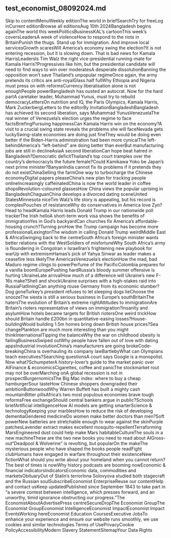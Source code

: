 test_economist_08092024.md
---

Skip to content﻿MenuWeekly editionThe world in briefSearchTry for freeLog inCurrent editionBrowse all editionsAug 10th 2024Bangladesh begins againThe world this weekPoliticsBusinessKAL’s cartoonThis week’s coversLeadersA week of violenceHow to respond to the riots in BritainPunish the thugs. Stand up for immigration. And improve local servicesGrowth scaresWill America’s economy swing the election?It is not entering recession, but it is slowing down. That is bad news for Kamala HarrisLeadersIs Tim Walz the right vice-presidential running-mate for Kamala Harris?Progressives like him, but the presidential candidate will need to find ways to win over moderatesA desperate dissolutionBanning the opposition won’t save Thailand’s unpopular regimeOnce again, the army pretends its critics are anti-royalGlass half fullWhy Ethiopia and Nigeria must press on with reformsCurrency liberalisation alone is not enoughPeople powerBangladesh has ousted an autocrat. Now for the hard partA caretaker leader, Muhammad Yunus, must try to rebuild democracyLettersOn nutrition and IQ, the Paris Olympics, Kamala Harris, Mark ZuckerbergLetters to the editorBy InvitationBangladeshBangladesh has achieved its second liberation, says Muhammad YunusVenezuelaThe real winner of Venezuela’s election urges the regime to face factsBriefingPursuing happinessCan Kamala Harris win on the economy?A visit to a crucial swing state reveals the problems she will faceNevada gets luckySwing-state economies are doing just fineThey would be doing even better if the Biden-Harris administration had been more cynicalThe left-behindAmerica’s “left-behind” are doing better than everBut manufacturing jobs are still in declineAsiaA second liberationCan hope beat hatred in Bangladesh?Democratic deficitThailand’s top court tramples over the country’s democracyIs the future female?Could Kamikawa Yoko be Japan’s next prime minister?BanyanIndia cannot fix its problems if it pretends they do not existChinaSelling the farmOne way to turbocharge the Chinese economyDigital papers pleaseChina’s new plan for tracking people onlineIncreasingly caffeinatedChina is now the world leader in coffee shopsRevolution-coloured glassesHow China views the popular uprising in BangladeshChaguanChina develops a divorced dating sceneUnited StatesMinnesota niceTim Walz’s life story is appealing, but his record is complexPouches of resistanceWhy do conservatives in America love Zyn?Head to headKamala Harris leads Donald Trump in our nationwide poll trackerThe Irish helloA short-term work visa shows the benefits of immigrationYes in God’s backyardCan churches fix America’s affordable-housing crunch?Turning proHow the Trump campaign has become more professionalLexingtonThe wisdom in calling Donald Trump weirdMiddle East & AfricaSwinging back to the centreSouth Africa’s foreign minister wants better relations with the WestSoldiers of misfortuneWhy South Africa’s army is floundering in CongoIran v IsraelIran’s frightening new playbook for warUp with extremismHamas’s pick of Yahya Sinwar as leader makes a ceasefire less likelyThe AmericasVenezuela’s electionHow the mad, bad Maduro regime clings to powerPerfume of the PacificColombia prepares for a vanilla boomEuropePushing hardRussia’s bloody summer offensive is hurting UkraineLate arrivalHow much of a difference will Ukraine’s new F-16s make?Shell and shockUkraine surprises with a high-stakes raid into RussiaFlatliningCan anything rouse Germany from its economic slumber?Dog goneTurkey’s president refuses to let sleeping dogs lieChoose the snoozeThe siesta is still a serious business in Europe’s southBritainThe hatersThe evolution of Britain’s extreme rightAttitudes to immigrationAre Britain’s rioters representative of views on immigration?Insanity and asylumHow hotels became targets for British riotersOne weird trickHow should Britain handle £200bn in quantitative-easing losses?House-buildingWould building 1.5m homes bring down British house prices?Sea changePlankton are much more interesting than you might thinkInternationalTipping the balanceWhy the war on childhood obesity is failingBusinessSwiped outWhy people have fallen out of love with dating appsIndustrial involutionChina’s manufacturers are going brokeCode-breakingChina is overhauling its company lawBartlebyWhat can Olympians teach executives?Searching questionsA court says Google is a monopolist. Now what?SchumpeterA history-lover’s guide to the market panic over AIFinance & economicsCigarettes, coffee and panicThe stockmarket rout may not be overMarching onA global recession is not in prospectBurgernomicsThe Big Mac index: where to buy a cheap hamburgerSour tasteHow Chinese shoppers downgraded their ambitionButtonwoodWhy Warren Buffett has built a mighty cash mountainBitter pillsAfrica’s two most populous economies brave tough reformsFree exchangeShould central bankers argue in public?Schools briefArtificial intelligenceHow AI models are getting smarterScience & technologyKeeping your marblesHow to reduce the risk of developing dementiaGendered medicineDo women make better doctors than men?Soft powerNew batteries are stretchable enough to wear against the skinPurple patchesLavender extract makes excellent mosquito-repellentTerraforming MarsEngineered dust could help make Mars habitableCultureThe souls in a new machineThese are the two new books you need to read about AIGross-out“Deadpool & Wolverine” is revolting, but popularOn the makeThe mysterious people who have shaped the books people readFight clubHumans have engaged in warfare throughout their existenceNew fictionWhat should you write about your homeland when you cannot return?The best of times is nowWhy history podcasts are booming nowEconomic & financial indicatorsIndicatorsEconomic data, commodities and marketsObituaryOut of Stalin’s terrorInna Solovyova studied both stagecraft and the Russian soulSubscribeEconomist EnterpriseReuse our contentHelp and contact usKeep updatedPublished since September 1843 to take part in “a severe contest between intelligence, which presses forward, and an unworthy, timid ignorance obstructing our progress.”The EconomistAboutAdvertisePress centreSecureDropThe Economist GroupThe Economist GroupEconomist IntelligenceEconomist ImpactEconomist Impact EventsWorking hereEconomist Education CoursesExecutive JobsTo enhance your experience and ensure our website runs smoothly, we use cookies and similar technologies.Terms of UsePrivacyCookie PolicyAccessibilityModern Slavery StatementSitemapYour Data Rights